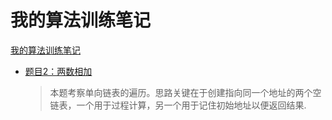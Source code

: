# 我的算法训练笔记

[我的算法训练笔记](https://leetcode-cn.com/profile/articles/)

* [题目2：两数相加](https://leetcode-cn.com/problems/add-two-numbers/)
  > 本题考察单向链表的遍历。思路关键在于创建指向同一个地址的两个空链表，一个用于过程计算，另一个用于记住初始地址以便返回结果.